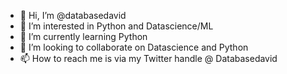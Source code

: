 - 👋 Hi, I’m @databasedavid
- 👀 I’m interested in Python and Datascience/ML
- 🌱 I’m currently learning Python
- 💞️ I’m looking to collaborate on Datascience and Python
- 📫 How to reach me is via my Twitter handle @ Databasedavid

<!---
databasedavid/databasedavid is a ✨ special ✨ repository because its `README.md` (this file) appears on your GitHub profile.
You can click the Preview link to take a look at your changes.
--->
